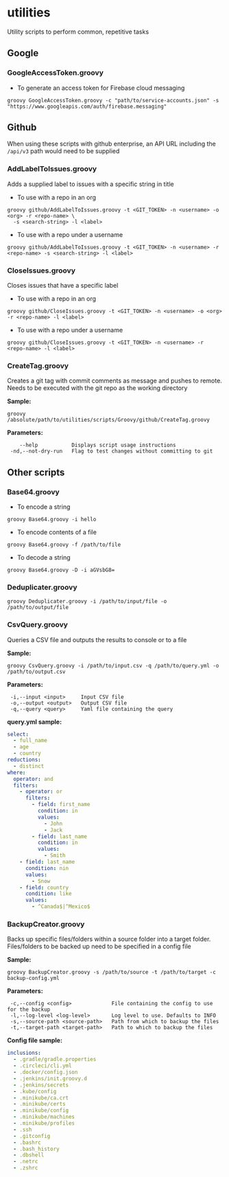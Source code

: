 # utilities
Utility scripts to perform common, repetitive tasks

## Google
### GoogleAccessToken.groovy
- To generate an access token for Firebase cloud messaging

```
groovy GoogleAccessToken.groovy -c "path/to/service-accounts.json" -s "https://www.googleapis.com/auth/firebase.messaging"
```


## Github
When using these scripts with github enterprise, an API URL including the `/api/v3` path would need to be supplied

### AddLabelToIssues.groovy
Adds a supplied label to issues with a specific string in title

- To use with a repo in an org
```shell
groovy github/AddLabelToIssues.groovy -t <GIT_TOKEN> -n <username> -o <org> -r <repo-name> \
  -s <search-string> -l <label>
```

- To use with a repo under a username
```shell
groovy github/AddLabelToIssues.groovy -t <GIT_TOKEN> -n <username> -r <repo-name> -s <search-string> -l <label>
```

### CloseIssues.groovy
Closes issues that have a specific label

- To use with a repo in an org
```shell
groovy github/CloseIssues.groovy -t <GIT_TOKEN> -n <username> -o <org> -r <repo-name> -l <label>
```

- To use with a repo under a username
```shell
groovy github/CloseIssues.groovy -t <GIT_TOKEN> -n <username> -r <repo-name> -l <label>
```

### CreateTag.groovy
Creates a git tag with commit comments as message and pushes to remote. Needs to be executed with the git repo as the working directory

**Sample:**

```shell
groovy /absolute/path/to/utilities/scripts/Groovy/github/CreateTag.groovy
```

**Parameters:**

```
    --help           Displays script usage instructions
 -nd,--not-dry-run   Flag to test changes without committing to git
```

## Other scripts
### Base64.groovy
- To encode a string
```
groovy Base64.groovy -i hello
```

- To encode contents of a file
```
groovy Base64.groovy -f /path/to/file
```

- To decode a string
```
groovy Base64.groovy -D -i aGVsbG8=
```

### Deduplicater.groovy
```
groovy Deduplicater.groovy -i /path/to/input/file -o /path/to/output/file
```

### CsvQuery.groovy
Queries a CSV file and outputs the results to console or to a file

**Sample:**

```
groovy CsvQuery.groovy -i /path/to/input.csv -q /path/to/query.yml -o /path/to/output.csv
```

**Parameters:**

```
 -i,--input <input>     Input CSV file
 -o,--output <output>   Output CSV file
 -q,--query <query>     Yaml file containing the query
```

**query.yml sample:**

```yaml
select:
  - full_name
  - age
  - country
reductions:
  - distinct
where:
  operator: and
  filters:
    - operator: or
      filters:
        - field: first_name
          condition: in
          values:
            - John
            - Jack
        - field: last_name
          condition: in
          values:
            - Smith
    - field: last_name
      condition: nin
      values:
        - Snow
    - field: country
      condition: like
      values:
        - ^Canada$|^Mexico$
```

### BackupCreator.groovy
Backs up specific files/folders within a source folder into a target folder. Files/folders to be backed up need to be specified in a config file

**Sample:**

```
groovy BackupCreator.groovy -s /path/to/source -t /path/to/target -c backup-config.yml
```

**Parameters:**

```
 -c,--config <config>             File containing the config to use for the backup
 -l,--log-level <log-level>       Log level to use. Defaults to INFO
 -s,--source-path <source-path>   Path from which to backup the files
 -t,--target-path <target-path>   Path to which to backup the files
```

**Config file sample:**

```yaml
inclusions:
  - .gradle/gradle.properties
  - .circleci/cli.yml
  - .docker/config.json
  - .jenkins/init.groovy.d
  - .jenkins/secrets
  - .kube/config
  - .minikube/ca.crt
  - .minikube/certs
  - .minikube/config
  - .minikube/machines
  - .minikube/profiles
  - .ssh
  - .gitconfig
  - .bashrc
  - .bash_history
  - .dbshell
  - .netrc
  - .zshrc
```